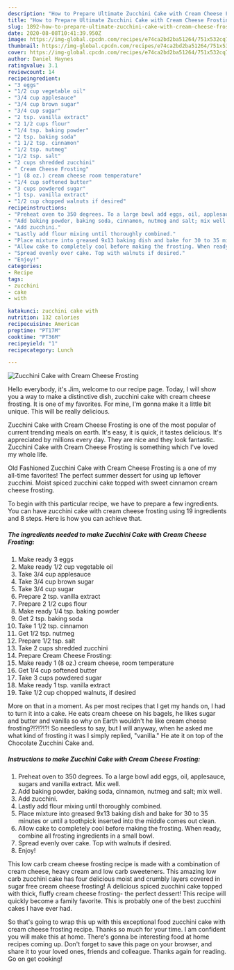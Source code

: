 ```yaml
---
description: "How to Prepare Ultimate Zucchini Cake with Cream Cheese Frosting"
title: "How to Prepare Ultimate Zucchini Cake with Cream Cheese Frosting"
slug: 1892-how-to-prepare-ultimate-zucchini-cake-with-cream-cheese-frosting
date: 2020-08-08T10:41:39.950Z
image: https://img-global.cpcdn.com/recipes/e74ca2bd2ba51264/751x532cq70/zucchini-cake-with-cream-cheese-frosting-recipe-main-photo.jpg
thumbnail: https://img-global.cpcdn.com/recipes/e74ca2bd2ba51264/751x532cq70/zucchini-cake-with-cream-cheese-frosting-recipe-main-photo.jpg
cover: https://img-global.cpcdn.com/recipes/e74ca2bd2ba51264/751x532cq70/zucchini-cake-with-cream-cheese-frosting-recipe-main-photo.jpg
author: Daniel Haynes
ratingvalue: 3.1
reviewcount: 14
recipeingredient:
- "3 eggs"
- "1/2 cup vegetable oil"
- "3/4 cup applesauce"
- "3/4 cup brown sugar"
- "3/4 cup sugar"
- "2 tsp. vanilla extract"
- "2 1/2 cups flour"
- "1/4 tsp. baking powder"
- "2 tsp. baking soda"
- "1 1/2 tsp. cinnamon"
- "1/2 tsp. nutmeg"
- "1/2 tsp. salt"
- "2 cups shredded zucchini"
- " Cream Cheese Frosting"
- "1 (8 oz.) cream cheese room temperature"
- "1/4 cup softened butter"
- "3 cups powdered sugar"
- "1 tsp. vanilla extract"
- "1/2 cup chopped walnuts if desired"
recipeinstructions:
- "Preheat oven to 350 degrees. To a large bowl add eggs, oil, applesauce, sugars and vanilla extract. Mix well."
- "Add baking powder, baking soda, cinnamon, nutmeg and salt; mix well."
- "Add zucchini."
- "Lastly add flour mixing until thoroughly combined."
- "Place mixture into greased 9x13 baking dish and bake for 30 to 35 minutes or until a toothpick inserted into the middle comes out clean."
- "Allow cake to completely cool before making the frosting. When ready, combine all frosting ingredients in a small bowl."
- "Spread evenly over cake. Top with walnuts if desired."
- "Enjoy!"
categories:
- Recipe
tags:
- zucchini
- cake
- with

katakunci: zucchini cake with 
nutrition: 132 calories
recipecuisine: American
preptime: "PT17M"
cooktime: "PT36M"
recipeyield: "1"
recipecategory: Lunch

---
```



![Zucchini Cake with Cream Cheese Frosting](https://img-global.cpcdn.com/recipes/e74ca2bd2ba51264/751x532cq70/zucchini-cake-with-cream-cheese-frosting-recipe-main-photo.jpg)

Hello everybody, it's Jim, welcome to our recipe page. Today, I will show you a way to make a distinctive dish, zucchini cake with cream cheese frosting. It is one of my favorites. For mine, I'm gonna make it a little bit unique. This will be really delicious.

Zucchini Cake with Cream Cheese Frosting is one of the most popular of current trending meals on earth. It's easy, it is quick, it tastes delicious. It's appreciated by millions every day. They are nice and they look fantastic. Zucchini Cake with Cream Cheese Frosting is something which I've loved my whole life.

Old Fashioned Zucchini Cake with Cream Cheese Frosting is a one of my all-time favorites! The perfect summer dessert for using up leftover zucchini. Moist spiced zucchini cake topped with sweet cinnamon cream cheese frosting.


To begin with this particular recipe, we have to prepare a few ingredients. You can have zucchini cake with cream cheese frosting using 19 ingredients and 8 steps. Here is how you can achieve that.

<!--inarticleads1-->

##### The ingredients needed to make Zucchini Cake with Cream Cheese Frosting:

1. Make ready 3 eggs
1. Make ready 1/2 cup vegetable oil
1. Take 3/4 cup applesauce
1. Take 3/4 cup brown sugar
1. Take 3/4 cup sugar
1. Prepare 2 tsp. vanilla extract
1. Prepare 2 1/2 cups flour
1. Make ready 1/4 tsp. baking powder
1. Get 2 tsp. baking soda
1. Take 1 1/2 tsp. cinnamon
1. Get 1/2 tsp. nutmeg
1. Prepare 1/2 tsp. salt
1. Take 2 cups shredded zucchini
1. Prepare  Cream Cheese Frosting:
1. Make ready 1 (8 oz.) cream cheese, room temperature
1. Get 1/4 cup softened butter
1. Take 3 cups powdered sugar
1. Make ready 1 tsp. vanilla extract
1. Take 1/2 cup chopped walnuts, if desired


More on that in a moment. As per most recipes that I get my hands on, I had to turn it into a cake. He eats cream cheese on his bagels, he likes sugar and butter and vanilla so why on Earth wouldn&#39;t he like cream cheese frosting?!?!?!?! So needless to say, but I will anyway, when he asked me what kind of frosting it was I simply replied, &#34;vanilla.&#34; He ate it on top of the Chocolate Zucchini Cake and. 

<!--inarticleads2-->

##### Instructions to make Zucchini Cake with Cream Cheese Frosting:

1. Preheat oven to 350 degrees. To a large bowl add eggs, oil, applesauce, sugars and vanilla extract. Mix well.
1. Add baking powder, baking soda, cinnamon, nutmeg and salt; mix well.
1. Add zucchini.
1. Lastly add flour mixing until thoroughly combined.
1. Place mixture into greased 9x13 baking dish and bake for 30 to 35 minutes or until a toothpick inserted into the middle comes out clean.
1. Allow cake to completely cool before making the frosting. When ready, combine all frosting ingredients in a small bowl.
1. Spread evenly over cake. Top with walnuts if desired.
1. Enjoy!


This low carb cream cheese frosting recipe is made with a combination of cream cheese, heavy cream and low carb sweeteners. This amazing low carb zucchini cake has four delicious moist and crumbly layers covered in sugar free cream cheese frosting! A delicious spiced zucchini cake topped with thick, fluffy cream cheese frosting- the perfect dessert! This recipe will quickly become a family favorite. This is probably one of the best zucchini cakes I have ever had. 

So that's going to wrap this up with this exceptional food zucchini cake with cream cheese frosting recipe. Thanks so much for your time. I am confident you will make this at home. There's gonna be interesting food at home recipes coming up. Don't forget to save this page on your browser, and share it to your loved ones, friends and colleague. Thanks again for reading. Go on get cooking!
